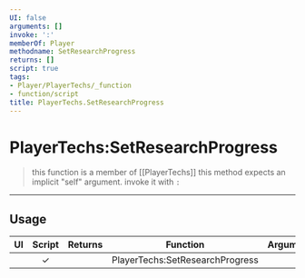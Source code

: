 ```yaml
---
UI: false
arguments: []
invoke: ':'
memberOf: Player
methodname: SetResearchProgress
returns: []
script: true
tags:
- Player/PlayerTechs/_function
- function/script
title: PlayerTechs.SetResearchProgress
---
```

# PlayerTechs:SetResearchProgress
> this function is a member of [[PlayerTechs]]
> this method expects an implicit "self" argument. invoke it with `:`
-----
## Usage
|  UI | Script | Returns | Function | Arguments |
|:---:|:------:|-------:|:--------:|:---------|
| |✓||PlayerTechs:SetResearchProgress||
